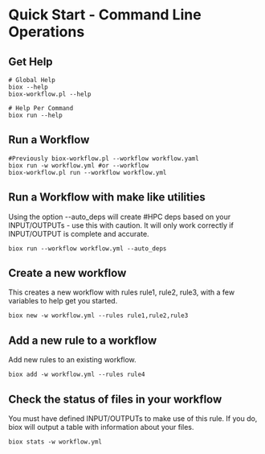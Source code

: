 # Quick Start - Command Line Operations


## Get Help

    # Global Help
    biox --help
    biox-workflow.pl --help
    
    # Help Per Command
    biox run --help

## Run a Workflow

    #Previously biox-workflow.pl --workflow workflow.yaml
    biox run -w workflow.yml #or --workflow
    biox-workflow.pl run --workflow workflow.yml

## Run a Workflow with make like utilities


Using the option --auto\_deps will create #HPC deps based on your INPUT/OUTPUTs - use this with caution. It will only work correctly if INPUT/OUTPUT is complete and accurate.

    biox run --workflow workflow.yml --auto_deps


## Create a new workflow

This creates a new workflow with rules rule1, rule2, rule3, with a few variables to help get you started.

    biox new -w workflow.yml --rules rule1,rule2,rule3

## Add a new rule to a workflow

Add new rules to an existing workflow.

    biox add -w workflow.yml --rules rule4

## Check the status of files in your workflow

You must have defined INPUT/OUTPUTs to make use of this rule. If you do, biox will output a table with information about your files.

    biox stats -w workflow.yml




